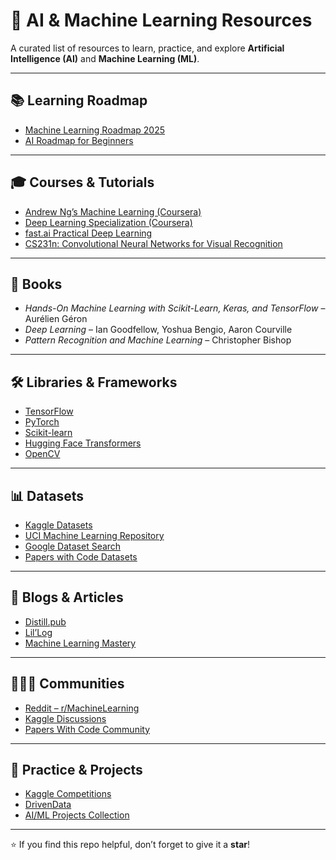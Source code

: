 # 🚀 AI & Machine Learning Resources

A curated list of resources to learn, practice, and explore **Artificial Intelligence (AI)** and **Machine Learning (ML)**.  

---

## 📚 Learning Roadmap
- [Machine Learning Roadmap 2025](https://github.com/mrdbourke/machine-learning-roadmap)
- [AI Roadmap for Beginners](https://roadmap.sh/ai)

---

## 🎓 Courses & Tutorials
- [Andrew Ng’s Machine Learning (Coursera)](https://www.coursera.org/learn/machine-learning)
- [Deep Learning Specialization (Coursera)](https://www.coursera.org/specializations/deep-learning)
- [fast.ai Practical Deep Learning](https://course.fast.ai/)
- [CS231n: Convolutional Neural Networks for Visual Recognition](http://cs231n.stanford.edu/)

---

## 📖 Books
- *Hands-On Machine Learning with Scikit-Learn, Keras, and TensorFlow* – Aurélien Géron  
- *Deep Learning* – Ian Goodfellow, Yoshua Bengio, Aaron Courville  
- *Pattern Recognition and Machine Learning* – Christopher Bishop  

---

## 🛠️ Libraries & Frameworks
- [TensorFlow](https://www.tensorflow.org/)  
- [PyTorch](https://pytorch.org/)  
- [Scikit-learn](https://scikit-learn.org/)  
- [Hugging Face Transformers](https://huggingface.co/transformers/)  
- [OpenCV](https://opencv.org/)  

---

## 📊 Datasets
- [Kaggle Datasets](https://www.kaggle.com/datasets)  
- [UCI Machine Learning Repository](https://archive.ics.uci.edu/ml/index.php)  
- [Google Dataset Search](https://datasetsearch.research.google.com/)  
- [Papers with Code Datasets](https://paperswithcode.com/datasets)  

---

## 📝 Blogs & Articles
- [Distill.pub](https://distill.pub/)  
- [Lil’Log](https://lilianweng.github.io/lil-log/)  
- [Machine Learning Mastery](https://machinelearningmastery.com/)  

---

## 🧑‍🤝‍🧑 Communities
- [Reddit – r/MachineLearning](https://www.reddit.com/r/MachineLearning/)  
- [Kaggle Discussions](https://www.kaggle.com/discussion)  
- [Papers With Code Community](https://paperswithcode.com/)  

---

## 🎯 Practice & Projects
- [Kaggle Competitions](https://www.kaggle.com/competitions)  
- [DrivenData](https://www.drivendata.org/)  
- [AI/ML Projects Collection](https://github.com/dair-ai/ML-YouTube-Courses)  

---


⭐ If you find this repo helpful, don’t forget to give it a **star**!

